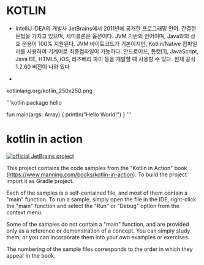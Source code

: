 # KOTLIN

* IntelliJ IDEA의 개발사 JetBrains에서 2011년에 공개한 프로그래밍 언어. 간결한 문법을 가지고 있으며, 세미콜론은 옵션이다. JVM 기반의 언어이며, Java와의 상호 운용이 100% 지원된다. JVM 바이트코드가 기본이지만, Kotlin/Native 컴파일러를 사용하여 기계어로 최종컴파일이 가능하다. 안드로이드, 톰캣[1], JavaScript, Java EE, HTML5, iOS, 라즈베리 파이 등을 개발할 때 사용할 수 있다. 현재 공식 1.2.60 버전이 나와 있다

*
kotlinlang.org/kotlin_250x250.png

'''kotlin
package hello

fun main(args: Array<String>) {
   println("Hello World!")
}
'''



# kotlin in action

[![official JetBrains project](http://jb.gg/badges/official-plastic.svg)](https://confluence.jetbrains.com/display/ALL/JetBrains+on+GitHub)

This project contains the code samples from the "Kotlin in Action" book (https://www.manning.com/books/kotlin-in-action).
To build the project import it as Gradle project.

Each of the samples is a self-contained file, and most of them contain a "main"
function. To run a sample, simply open the file in the IDE, right-click the
"main" function and select the "Run" or "Debug" option from the context menu.

Some of the samples do not contain a "main" function, and are provided only as
a reference or demonstration of a concept. You can simply study them, or you
can incorporate them into your own examples or exercises.

The numbering of the sample files corresponds to the order in which they
appear in the book.
